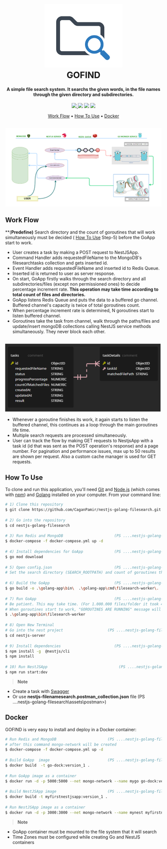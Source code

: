 <h1 align="center">
  <br>
  <img src="assets/img/searchicon.png" alt="" width="250"></a>
  <br>
  GOFIND
  <br>
</h1>


<h4 align="center"> A simple file search system. It searchs the given words, in the file names through the given directory and subdirectories. </h4>

<p align="center">
  <a href=""> <img src="https://img.shields.io/badge/nestjs-9.0.0-green"> </a>
  <a href=""><img src="https://img.shields.io/badge/redis-io-red"></a>
  <a href=""><img src="https://img.shields.io/badge/mongo-DB-green"></a>
  <a href=""><img src="https://img.shields.io/badge/golang-1.19-yellowgreen"></a>
</p>

<p align="center">
  <a href="#work-flow">Work Flow</a> •
  <a href="#how-to-use">How To Use</a> • 
  <a href="#docker">Docker</a> 
</p>

<br>
  <img src="assets/img/workflow.png" alt="" width="1000"></a>
<br>



## Work Flow
**(**Predefine)**
Search directory and the count of goroutines that will work simultaneously must be decided ( [How To Use](#how-to-use) Step-5) before the GoApp start to work.

- User creates a task by making a POST request to NestJSApp.
- Command Handler adds requestedFileName to the MongoDB's filesearchtasks collection and gets inserted id.
- Event Handler adds requestedFileName and inserted id to Redis Queue.
- Inserted id is returned to user as server response.
- On start, GoApp firstly walks through the search directory and all subdirectories/files (except non permissioned ones) to decide
  percentage increment rate. **This operation may take time according to total count of files and directories.**
- GoApp listens Redis Queue and puts the data to a buffered go channel. Buffered channel's capacity is twice of total goroutines count.
- When percentage increment rate is determined, N goroutines start to listen buffered channel.
- Goroutines take the task from channel, walk through the paths/files and update/insert mongoDB collections calling NestJS service methods simultaneously. They never block each other.

<br>
  <img src="assets/img/dbschema.png" alt="" width="500"></a>
<br>

- Whenever a goroutine finishes its work, it again starts to listen the buffered channel, this continues as a loop through the main goroutines life time.
- Multiple search requests are processed simultaneously.
- User can track the flow by making GET requests to NestjsApp with a task id (id that was sent as the POST operation's response) and a page number. 
  For pagination and performance issues, max up to 50 results are shown per request. Also a custom cache manager is used for GET requests.
  
  
  
## How To Use

To clone and run this application, you'll need [Git](https://git-scm.com) and [Node.js](https://nodejs.org/en/download/) (which comes with [npm](http://npmjs.com)) and [Golang](https://go.dev/dl/) installed on your computer. From your command line:

```bash
# 1) Clone this repository
$ git clone https://github.com/CaganPamir/nestjs-golang-filesearch.git

# 2) Go into the repository
$ cd nestjs-golang-filesearch

# 3) Run Redis and MongoDB                       (PS ....nestjs-golang-filesearch>)
$ docker-compose -f docker-compose.yml up -d  

# 4) Install dependencies for GoApp              (PS ....nestjs-golang-filesearch>)
$ go mod download

# 5) Open config.json                            (PS ....nestjs-golang-filesearch\golang-app\bin>)     
# Set the search directory (SEARCH_ROOTPATH) and count of goroutines that will work simultaneously (GOROUTINE_COUNT)

# 6) Build the GoApp                             (PS ....nestjs-golang-filesearch>)
$ go build -o .\golang-app\bin\  .\golang-app\cmd\filesearch-worker\. 

# 7) Run GoApp                                   (PS ....nestjs-golang-filesearch>)
# Be patient. This may take time. (For 1.000.000 files/folder it took 4 minutes in my PC)
# When goroutines start to work, "GOROUTINES ARE RUNNING" message will be on the log file.   (PS ....nestjs-golang-filesearch\golang-app\bin\fileworker.log>)
$ .\golang-app\bin\filesearch-worker 

# 8) Open New Terminal
# Go into the nest project                    (PS ....nestjs-golang-filesearch>)
$ cd nestjs-server 

# 9) Install dependencies                        (PS ....nestjs-golang-filesearch\nestjs-server>)
$ npm install -g  @nestjs/cli
$ npm install 

# 10) Run NestJSApp                                (PS ....nestjs-golang-filesearch\nestjs-server>)
$ npm run start:dev

```

> **Note**
- Create a task with [Swagger](http://localhost:3000/api)
- Or use **nestjs-filenamesearch.postman_collection.json** file      (PS ....nestjs-golang-filesearch\assets\postman>)

## Docker

GOFIND is very easy to install and deploy in a Docker container:

```bash
# Run Redis and MongoDB                       (PS ....nestjs-golang-filesearch>)
# after this command mongo-network will be created
$ docker-compose -f docker-compose.yml up -d  

# Build GoApp  image                          (PS ....nestjs-golang-filesearch>)
$ docker build  -t go-dock:version_1 .  

# Run GoApp image as a container                 
$ docker run -d -p 5000:5000 --net mongo-network --name mygo go-dock:version_1 

# Build NestJSApp image                       (PS ....nestjs-golang-filesearch\nestjs-server>)
$ docker build -t myfirstnestjsapp:version_1 .

# Run NestJSApp image as a container                 
$ docker run -d -p 3000:3000 --net mongo-network --name mynest myfirstnestjsapp:version_1 

```

> **Note**
- GoApp container must be mounted to the file system that it will search
- Time Zones must be configured while creating Go and NestJS containers
